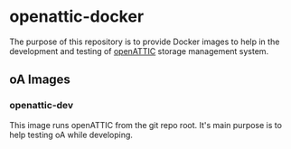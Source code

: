 # openattic-docker

The purpose of this repository is to provide Docker images to help in the development and testing of [openATTIC](http://openattic.org)  storage management system.

## oA Images

###  openattic-dev

This image runs openATTIC from the git repo root. It's main purpose is to help testing oA while developing.
